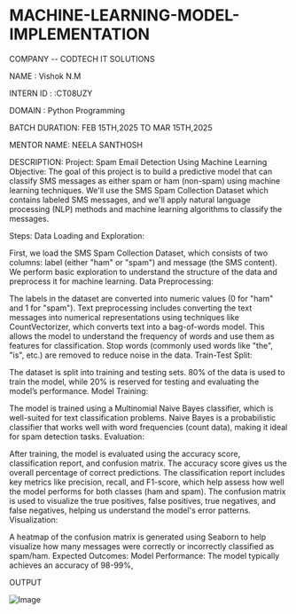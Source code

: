 # MACHINE-LEARNING-MODEL-IMPLEMENTATION

COMPANY -- CODTECH IT SOLUTIONS

NAME : Vishok N.M

INTERN ID : :CT08UZY

DOMAIN : Python Programming

BATCH DURATION: FEB 15TH,2025 TO MAR 15TH,2025

MENTOR NAME: NEELA SANTHOSH

DESCRIPTION:
Project: Spam Email Detection Using Machine Learning
Objective:
The goal of this project is to build a predictive model that can classify SMS messages as either spam or ham (non-spam) using machine learning techniques. We'll use the SMS Spam Collection Dataset which contains labeled SMS messages, and we'll apply natural language processing (NLP) methods and machine learning algorithms to classify the messages.

Steps:
Data Loading and Exploration:

First, we load the SMS Spam Collection Dataset, which consists of two columns: label (either "ham" or "spam") and message (the SMS content).
We perform basic exploration to understand the structure of the data and preprocess it for machine learning.
Data Preprocessing:

The labels in the dataset are converted into numeric values (0 for "ham" and 1 for "spam").
Text preprocessing includes converting the text messages into numerical representations using techniques like CountVectorizer, which converts text into a bag-of-words model. This allows the model to understand the frequency of words and use them as features for classification.
Stop words (commonly used words like "the", "is", etc.) are removed to reduce noise in the data.
Train-Test Split:

The dataset is split into training and testing sets. 80% of the data is used to train the model, while 20% is reserved for testing and evaluating the model’s performance.
Model Training:

The model is trained using a Multinomial Naive Bayes classifier, which is well-suited for text classification problems. Naive Bayes is a probabilistic classifier that works well with word frequencies (count data), making it ideal for spam detection tasks.
Evaluation:

After training, the model is evaluated using the accuracy score, classification report, and confusion matrix.
The accuracy score gives us the overall percentage of correct predictions.
The classification report includes key metrics like precision, recall, and F1-score, which help assess how well the model performs for both classes (ham and spam).
The confusion matrix is used to visualize the true positives, false positives, true negatives, and false negatives, helping us understand the model's error patterns.
Visualization:

A heatmap of the confusion matrix is generated using Seaborn to help visualize how many messages were correctly or incorrectly classified as spam/ham.
Expected Outcomes:
Model Performance:
The model typically achieves an accuracy of 98-99%,

OUTPUT

![Image](https://github.com/user-attachments/assets/e370c220-4b54-4bb0-9273-0b8f0aec755c)
